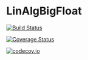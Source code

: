 # LinAlgBigFloat

[![Build Status](https://travis-ci.org/KlausC/LinAlgBigFloat.jl.svg?branch=master)](https://travis-ci.org/KlausC/LinAlgBigFloat.jl)

[![Coverage Status](https://coveralls.io/repos/KlausC/LinAlgBigFloat.jl/badge.svg?branch=master&service=github)](https://coveralls.io/github/KlausC/LinAlgBigFloat.jl?branch=master)

[![codecov.io](http://codecov.io/github/KlausC/LinAlgBigFloat.jl/coverage.svg?branch=master)](http://codecov.io/github/KlausC/LinAlgBigFloat.jl?branch=master)
